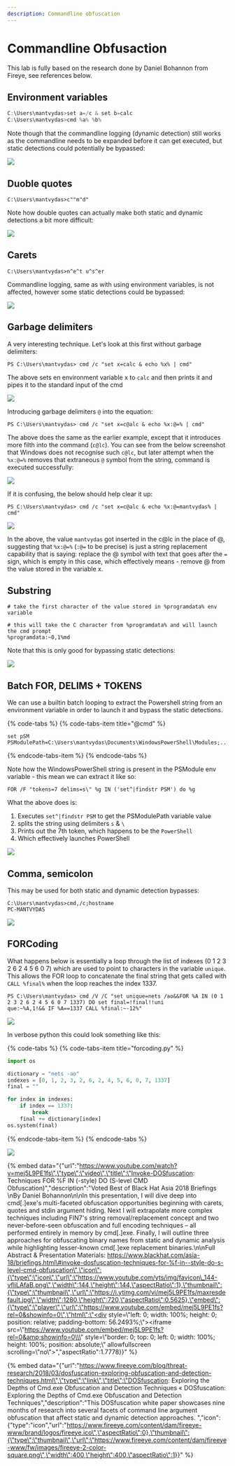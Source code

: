 ```yaml
---
description: Commandline obfuscation
---
```


# Commandline Obfusaction

This lab is fully based on the research done by Daniel Bohannon from Fireye, see references below.

## Environment variables

```csharp
C:\Users\mantvydas>set a=/c & set b=calc
C:\Users\mantvydas>cmd %a% %b%
```

Note though that the commandline logging \(dynamic detection\) still works as the commandline needs to be expanded before it can get executed, but static detections could potentially be bypassed:

![](../.gitbook/assets/environment-variables.png)

## Duoble quotes

```text
C:\Users\mantvydas>c""m"d"
```

Note how double quotes can actually make both static and dynamic detections a bit more difficult:

![](../.gitbook/assets/double-quotes.png)

## Carets

```text
C:\Users\mantvydas>n^e^t u^s^er
```

Commandline logging, same as with using environment variables, is not affected, however some static detections could be bypassed:

![](../.gitbook/assets/carets.png)

## Garbage delimiters

A very interesting technique. Let's look at this first without garbage delimiters:

```text
PS C:\Users\mantvydas> cmd /c "set x=calc & echo %x% | cmd"
```

The above sets en environment variable x to `calc` and then prints it and pipes it to the standard input of the cmd

![](../.gitbook/assets/garbage1.png)

Introducing garbage delimiters `@` into the equation:

```text
PS C:\Users\mantvydas> cmd /c "set x=c@alc & echo %x:@=% | cmd"
```

The above does the same as the earlier example, except that it introduces more filth into the command \(`c@lc`\). You can see from the below screenshot that Windows does not recognise such `c@lc`, but later attempt when the `%x:@=%` removes that extraneous `@` symbol from the string, command is executed successfully:

![](../.gitbook/assets/garbage2.png)

If it is confusing, the below should help clear it up:

```text
PS C:\Users\mantvydas> cmd /c "set x=c@alc & echo %x:@=mantvydas% | cmd"
```

![](../.gitbook/assets/garbage3.png)

In the above, the value `mantvydas` got inserted in the c@lc in the place of @, suggesting that `%x:@=%` \(`:@=` to be precise\) is just a string replacement capability that is saying: replace the @ symbol with text that goes after the `=` sign, which is empty in this case, which effectively means - remove @ from the value stored in the variable x.

## Substring

```text
# take the first character of the value stored in %programdata% env variable

# this will take the C character from %programdata% and will launch the cmd prompt
%programdata:~0,1%md
```

Note that this is only good for bypassing static detections:

![](../.gitbook/assets/substring1.png)

## Batch FOR, DELIMS + TOKENS

We can use a builtin batch looping to extract the Powershell string from an environment variable in order to launch it and bypass the static detections.

{% code-tabs %}
{% code-tabs-item title="@cmd" %}
```text
set pSM 
PSModulePath=C:\Users\mantvydas\Documents\WindowsPowerShell\Modules;....
```
{% endcode-tabs-item %}
{% endcode-tabs %}

Note how the WindowsPowerShell string is present in the PSModule env variable - this mean we can extract it like so:

```text
FOR /F "tokens=7 delims=s\" %g IN ('set^|findstr PSM') do %g
```

What the above does is:

1. Executes `set^|findstr PSM` to get the PSModulePath variable value
2. splits the string using delimiters `s` & `\`
3. Prints out the 7th token, which happens to be the `PowerShell`
4. Which effectively launches PowerShell

![](../.gitbook/assets/batch-powershell.png)

## Comma, semicolon

This may be used for both static and dynamic detection bypasses:

```text
C:\Users\mantvydas>cmd,/c;hostname
PC-MANTVYDAS
```

![](../.gitbook/assets/comasemicoma.png)

## FORCoding

What happens below is essentially a loop through the list of indexes \(0 1 2 3 2 6 2 4 5 6 0 7\) which are used to point to characters in the variable `unique`. This allows the FOR loop to concatenate the final string that gets called with `CALL %final%` when the loop reaches the index 1337.

```text
PS C:\Users\mantvydas> cmd /V /C "set unique=nets /ao&&FOR %A IN (0 1 2 3 2 6 2 4 5 6 0 7 1337) DO set final=!final!!uni
que:~%A,1!&& IF %A==1337 CALL %final:~-12%"
```

![](../.gitbook/assets/forcoding.png)

In verbose python this could look something like this:

{% code-tabs %}
{% code-tabs-item title="forcoding.py" %}
```python
import os

dictionary = "nets -ao"
indexes = [0, 1, 2, 3, 2, 6, 2, 4, 5, 6, 0, 7, 1337]
final = ""

for index in indexes:
    if index == 1337:        
        break
    final += dictionary[index]
os.system(final)
```
{% endcode-tabs-item %}
{% endcode-tabs %}

![](../.gitbook/assets/forcoding-python%20%281%29.png)

{% embed data="{\"url\":\"https://www.youtube.com/watch?v=mej5L9PE1fs\",\"type\":\"video\",\"title\":\"Invoke-DOSfuscation: Techniques FOR %F IN \(-style\) DO \(S-level CMD Obfuscation\)\",\"description\":\"Voted Best of Black Hat Asia 2018 Briefings \\nBy Daniel Bohannon\\n\\nIn this presentation, I will dive deep into cmd\[.\]exe\'s multi-faceted obfuscation opportunities beginning with carets, quotes and stdin argument hiding. Next I will extrapolate more complex techniques including FIN7\'s string removal/replacement concept and two never-before-seen obfuscation and full encoding techniques – all performed entirely in memory by cmd\[.\]exe. Finally, I will outline three approaches for obfuscating binary names from static and dynamic analysis while highlighting lesser-known cmd\[.\]exe replacement binaries.\\n\\nFull Abstract & Presentation Materials: https://www.blackhat.com/asia-18/briefings.html\#invoke-dosfuscation-techniques-for-%f-in--style-do-s-level-cmd-obfuscation\",\"icon\":{\"type\":\"icon\",\"url\":\"https://www.youtube.com/yts/img/favicon\_144-vfliLAfaB.png\",\"width\":144,\"height\":144,\"aspectRatio\":1},\"thumbnail\":{\"type\":\"thumbnail\",\"url\":\"https://i.ytimg.com/vi/mej5L9PE1fs/maxresdefault.jpg\",\"width\":1280,\"height\":720,\"aspectRatio\":0.5625},\"embed\":{\"type\":\"player\",\"url\":\"https://www.youtube.com/embed/mej5L9PE1fs?rel=0&showinfo=0\",\"html\":\"<div style=\\\"left: 0; width: 100%; height: 0; position: relative; padding-bottom: 56.2493%;\\\"><iframe src=\\\"https://www.youtube.com/embed/mej5L9PE1fs?rel=0&amp;showinfo=0\\\" style=\\\"border: 0; top: 0; left: 0; width: 100%; height: 100%; position: absolute;\\\" allowfullscreen scrolling=\\\"no\\\"></iframe></div>\",\"aspectRatio\":1.7778}}" %}

{% embed data="{\"url\":\"https://www.fireeye.com/blog/threat-research/2018/03/dosfuscation-exploring-obfuscation-and-detection-techniques.html\",\"type\":\"link\",\"title\":\"DOSfuscation: Exploring the Depths of Cmd.exe Obfuscation and Detection Techniques « DOSfuscation: Exploring the Depths of Cmd.exe Obfuscation and Detection Techniques\",\"description\":\"This&nbsp;DOSfuscation white paper showcases nine months of research into several facets of command line argument obfuscation that affect static and dynamic detection approaches.&nbsp;\",\"icon\":{\"type\":\"icon\",\"url\":\"https://www.fireeye.com/content/dam/fireeye-www/brand/logos/fireeye.ico\",\"aspectRatio\":0},\"thumbnail\":{\"type\":\"thumbnail\",\"url\":\"https://www.fireeye.com/content/dam/fireeye-www/fw/images/fireeye-2-color-square.png\",\"width\":400,\"height\":400,\"aspectRatio\":1}}" %}

